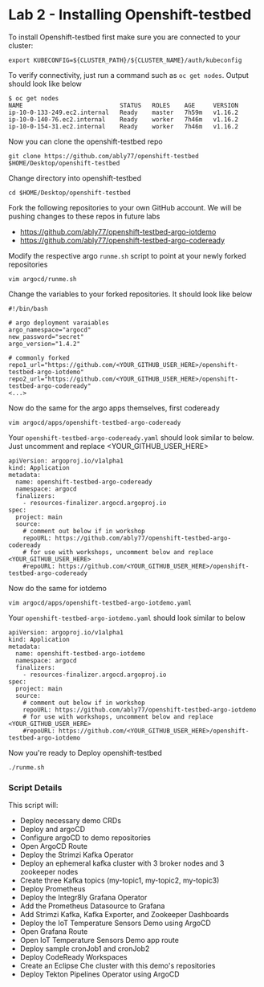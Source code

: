 # Lab 2 - Installing Openshift-testbed

To install Openshift-testbed first make sure you are connected to your cluster:
```
export KUBECONFIG=${CLUSTER_PATH}/${CLUSTER_NAME}/auth/kubeconfig
```

To verify connectivity, just run a command such as `oc get nodes`. Output should look like below
```
$ oc get nodes
NAME                           STATUS   ROLES    AGE     VERSION
ip-10-0-133-249.ec2.internal   Ready    master   7h59m   v1.16.2
ip-10-0-140-76.ec2.internal    Ready    worker   7h46m   v1.16.2
ip-10-0-154-31.ec2.internal    Ready    worker   7h46m   v1.16.2
```

Now you can clone the openshift-testbed repo
```
git clone https://github.com/ably77/openshift-testbed $HOME/Desktop/openshift-testbed
```

Change directory into openshift-testbed
```
cd $HOME/Desktop/openshift-testbed
```

Fork the following repositories to your own GitHub account. We will be pushing changes to these repos in future labs
- https://github.com/ably77/openshift-testbed-argo-iotdemo
- https://github.com/ably77/openshift-testbed-argo-codeready

Modify the respective argo `runme.sh` script to point at your newly forked repositories
```
vim argocd/runme.sh
```

Change the variables to your forked repositories. It should look like below
```
#!/bin/bash

# argo deployment varaiables
argo_namespace="argocd"
new_password="secret"
argo_version="1.4.2"

# commonly forked
repo1_url="https://github.com/<YOUR_GITHUB_USER_HERE>/openshift-testbed-argo-iotdemo"
repo2_url="https://github.com/<YOUR_GITHUB_USER_HERE>/openshift-testbed-argo-codeready"
<...>
```

Now do the same for the argo apps themselves, first codeready
```
vim argocd/apps/openshift-testbed-argo-codeready
```

Your `openshift-testbed-argo-codeready.yaml` should look similar to below. Just uncomment and replace <YOUR_GITHUB_USER_HERE>
```
apiVersion: argoproj.io/v1alpha1
kind: Application
metadata:
  name: openshift-testbed-argo-codeready
  namespace: argocd
  finalizers:
    - resources-finalizer.argocd.argoproj.io
spec:
  project: main
  source:
    # comment out below if in workshop
    repoURL: https://github.com/ably77/openshift-testbed-argo-codeready
    # for use with workshops, uncomment below and replace <YOUR_GITHUB_USER_HERE>
    #repoURL: https://github.com/<YOUR_GITHUB_USER_HERE>/openshift-testbed-argo-codeready
```

Now do the same for iotdemo
```
vim argocd/apps/openshift-testbed-argo-iotdemo.yaml
```

Your `openshift-testbed-argo-iotdemo.yaml` should look similar to below
```
apiVersion: argoproj.io/v1alpha1
kind: Application
metadata:
  name: openshift-testbed-argo-iotdemo
  namespace: argocd
  finalizers:
    - resources-finalizer.argocd.argoproj.io
spec:
  project: main
  source:
    # comment out below if in workshop
    repoURL: https://github.com/ably77/openshift-testbed-argo-iotdemo
    # for use with workshops, uncomment below and replace <YOUR_GITHUB_USER_HERE>
    #repoURL: https://github.com/<YOUR_GITHUB_USER_HERE>/openshift-testbed-argo-iotdemo
```

Now you're ready to Deploy openshift-testbed
```
./runme.sh
```

### Script Details
This script will:
- Deploy necessary demo CRDs
- Deploy and argoCD
- Configure argoCD to demo repositories
- Open ArgoCD Route
- Deploy the Strimzi Kafka Operator
- Deploy an ephemeral kafka cluster with 3 broker nodes and 3 zookeeper nodes
- Create three Kafka topics (my-topic1, my-topic2, my-topic3)
- Deploy Prometheus
- Deploy the Integr8ly Grafana Operator
- Add the Prometheus Datasource to Grafana
- Add Strimzi Kafka, Kafka Exporter, and Zookeeper Dashboards
- Deploy the IoT Temperature Sensors Demo using ArgoCD
- Open Grafana Route
- Open IoT Temperature Sensors Demo app route
- Deploy sample cronJob1 and cronJob2
- Deploy CodeReady Workspaces
- Create an Eclipse Che cluster with this demo's repositories
- Deploy Tekton Pipelines Operator using ArgoCD
